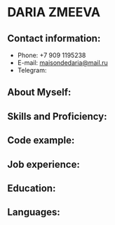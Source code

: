 # DARIA ZMEEVA


## Contact information:

* Phone: +7 909 1195238
* E-mail: maisondedaria@mail.ru
* Telegram: 


## About Myself:

## Skills and Proficiency:

## Code example:

## Job experience:

## Education:

## Languages:



